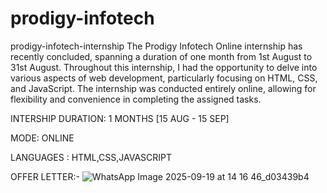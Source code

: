 # prodigy-infotech
prodigy-infotech-internship
The Prodigy Infotech Online internship has recently concluded, spanning a duration of one month from 1st August to 31st August. Throughout this internship, I had the opportunity to delve into various aspects of web development, particularly focusing on HTML, CSS, and JavaScript. The internship was conducted entirely online, allowing for flexibility and convenience in completing the assigned tasks.

INTERSHIP DURATION: 1 MONTHS [15 AUG - 15 SEP]

MODE: ONLINE

LANGUAGES : HTML,CSS,JAVASCRIPT

OFFER LETTER:-
![WhatsApp Image 2025-09-19 at 14 16 46_d03439b4](https://github.com/user-attachments/assets/6092dfe9-4ccb-458f-a6c6-188a4b8a53b6)
